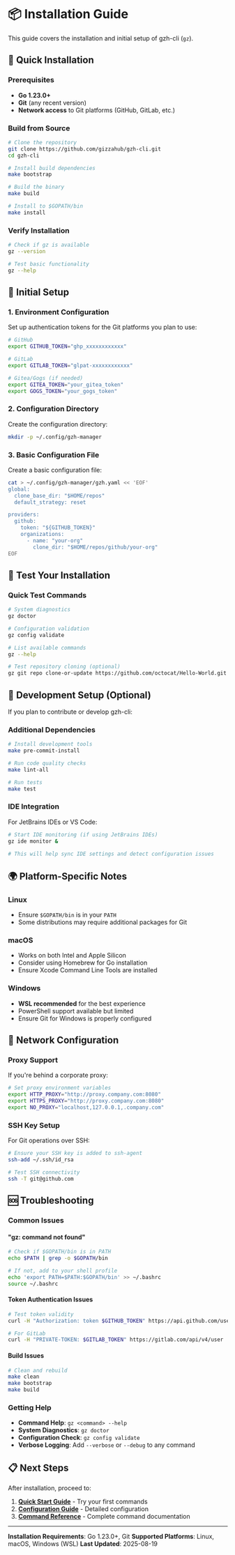 # 📦 Installation Guide

This guide covers the installation and initial setup of gzh-cli (`gz`).

## 🚀 Quick Installation

### Prerequisites

- **Go 1.23.0+**
- **Git** (any recent version)
- **Network access** to Git platforms (GitHub, GitLab, etc.)

### Build from Source

```bash
# Clone the repository
git clone https://github.com/gizzahub/gzh-cli.git
cd gzh-cli

# Install build dependencies
make bootstrap

# Build the binary
make build

# Install to $GOPATH/bin
make install
```

### Verify Installation

```bash
# Check if gz is available
gz --version

# Test basic functionality
gz --help
```

## 🔧 Initial Setup

### 1. Environment Configuration

Set up authentication tokens for the Git platforms you plan to use:

```bash
# GitHub
export GITHUB_TOKEN="ghp_xxxxxxxxxxxx"

# GitLab
export GITLAB_TOKEN="glpat-xxxxxxxxxxxx"

# Gitea/Gogs (if needed)
export GITEA_TOKEN="your_gitea_token"
export GOGS_TOKEN="your_gogs_token"
```

### 2. Configuration Directory

Create the configuration directory:

```bash
mkdir -p ~/.config/gzh-manager
```

### 3. Basic Configuration File

Create a basic configuration file:

```bash
cat > ~/.config/gzh-manager/gzh.yaml << 'EOF'
global:
  clone_base_dir: "$HOME/repos"
  default_strategy: reset

providers:
  github:
    token: "${GITHUB_TOKEN}"
    organizations:
      - name: "your-org"
        clone_dir: "$HOME/repos/github/your-org"
EOF
```

## 🧪 Test Your Installation

### Quick Test Commands

```bash
# System diagnostics
gz doctor

# Configuration validation
gz config validate

# List available commands
gz --help

# Test repository cloning (optional)
gz git repo clone-or-update https://github.com/octocat/Hello-World.git /tmp/test-repo
```

## 🔨 Development Setup (Optional)

If you plan to contribute or develop gzh-cli:

### Additional Dependencies

```bash
# Install development tools
make pre-commit-install

# Run code quality checks
make lint-all

# Run tests
make test
```

### IDE Integration

For JetBrains IDEs or VS Code:

```bash
# Start IDE monitoring (if using JetBrains IDEs)
gz ide monitor &

# This will help sync IDE settings and detect configuration issues
```

## 🌍 Platform-Specific Notes

### Linux

- Ensure `$GOPATH/bin` is in your `PATH`
- Some distributions may require additional packages for Git

### macOS

- Works on both Intel and Apple Silicon
- Consider using Homebrew for Go installation
- Ensure Xcode Command Line Tools are installed

### Windows

- **WSL recommended** for the best experience
- PowerShell support available but limited
- Ensure Git for Windows is properly configured

## 🔗 Network Configuration

### Proxy Support

If you're behind a corporate proxy:

```bash
# Set proxy environment variables
export HTTP_PROXY="http://proxy.company.com:8080"
export HTTPS_PROXY="http://proxy.company.com:8080"
export NO_PROXY="localhost,127.0.0.1,.company.com"
```

### SSH Key Setup

For Git operations over SSH:

```bash
# Ensure your SSH key is added to ssh-agent
ssh-add ~/.ssh/id_rsa

# Test SSH connectivity
ssh -T git@github.com
```

## 🆘 Troubleshooting

### Common Issues

#### "gz: command not found"

```bash
# Check if $GOPATH/bin is in PATH
echo $PATH | grep -o $GOPATH/bin

# If not, add to your shell profile
echo 'export PATH=$PATH:$GOPATH/bin' >> ~/.bashrc
source ~/.bashrc
```

#### Token Authentication Issues

```bash
# Test token validity
curl -H "Authorization: token $GITHUB_TOKEN" https://api.github.com/user

# For GitLab
curl -H "PRIVATE-TOKEN: $GITLAB_TOKEN" https://gitlab.com/api/v4/user
```

#### Build Issues

```bash
# Clean and rebuild
make clean
make bootstrap
make build
```

### Getting Help

- **Command Help**: `gz <command> --help`
- **System Diagnostics**: `gz doctor`
- **Configuration Check**: `gz config validate`
- **Verbose Logging**: Add `--verbose` or `--debug` to any command

## 📋 Next Steps

After installation, proceed to:

1. **[Quick Start Guide](11-quick-start.md)** - Try your first commands
1. **[Configuration Guide](../40-configuration/40-configuration-guide.md)** - Detailed configuration
1. **[Command Reference](../50-api-reference/50-command-reference.md)** - Complete command documentation

______________________________________________________________________

**Installation Requirements**: Go 1.23.0+, Git
**Supported Platforms**: Linux, macOS, Windows (WSL)
**Last Updated**: 2025-08-19
